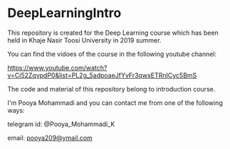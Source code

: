 # DeepLearningIntro
This repository is created for the Deep Learning course which has been held in Khaje Nasir Toosi University in 2019 summer.

You can find the vidoes of the course in the following youtube channel:

https://www.youtube.com/watch?v=Ci52ZqvpdP0&list=PL2g_5adpoaeJfYvFr3qwxETRnICyc5BmS

The code and material of this repository belong to introduction course.

I'm Pooya Mohammadi and you can contact me from one of the following ways:

telegram id: @Pooya_Mohammadi_K

email: pooya209@ymail.com
